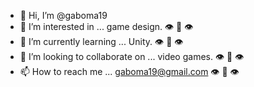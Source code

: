 - 👋 Hi, I’m @gaboma19
- 👀 I’m interested in ... game design. 👁️ 👄 👁️
- 🌱 I’m currently learning ... Unity. 👁️ 👄 👁️
- 💞️ I’m looking to collaborate on ... video games. 👁️ 👄 👁️
- 📫 How to reach me ... gaboma19@gmail.com 👁️ 👄 👁️

<!---
gaboma19/gaboma19 is a ✨ special ✨ repository because its `README.md` (this file) appears on your GitHub profile.
You can click the Preview link to take a look at your changes.
--->
